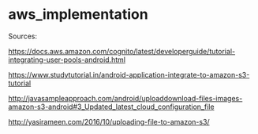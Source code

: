 # aws_implementation

Sources:

https://docs.aws.amazon.com/cognito/latest/developerguide/tutorial-integrating-user-pools-android.html

https://www.studytutorial.in/android-application-integrate-to-amazon-s3-tutorial

http://javasampleapproach.com/android/uploaddownload-files-images-amazon-s3-android#3_Updated_latest_cloud_configuration_file

http://yasirameen.com/2016/10/uploading-file-to-amazon-s3/
